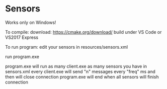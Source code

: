 # Sensors

Works only on Windows!

To compile:
download: https://cmake.org/download/
build under VS Code or VS2017 Express

To run program:
edit your sensors in resources/sensors.xml

run program.exe

program.exe will run as many client.exe as many sensors you have in sensors.xml
every client.exe will send "n" messages every "freq" ms and then will close connection
program.exe will end when all sensors will finish connection
